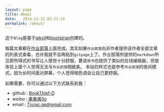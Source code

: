 ```yaml
---
layout: page
title: About
date:   2014-12-12 02:21:14
permalink: /about/
---
```


这个`Blog`是基于[jekyll](http://www.jekyllcn.com/)和[bootstrap](http://www.bootcss.com/)创建的。

每篇文章都在[作业部落](https://www.zybuluo.com/mdeditor)上面完成。其实如果`作业部落`向非作者提供该作者全部文章的列表式查看，也许我就不会再贴到`gitpage`上了。作业部落所提供的`markdown`所见即所得式的书写让人感觉十分舒服，要说`简书`也提供了类似的在线编辑器，但是体验上面个人觉得无法与`作业部落`相媲美。
本站的样式也是参考`作业部落`的夜间模式，因为长时间面对屏幕，个人觉得暗色调会让自己更舒服。

如果需要，你可以通过以下方式联系到我：

* github    : [BookThief-D](https://github.com/BookThief-D)
* weibo     : [果果酱0o](http://www.weibo.com/nonboat)
* email     : [Tjurac.gp@gmail.com](mailto:tjurac.gp@gmail.com)
